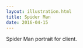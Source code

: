 ```yaml
---
layout: illustration.html
title: Spider Man
date: 2016-04-15
---
```


Spider Man portrait for client.
